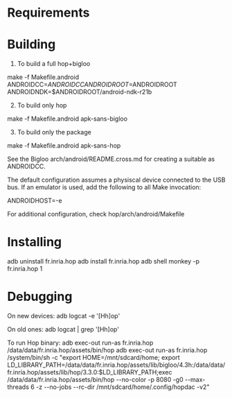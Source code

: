 Requirements
============



Building
========

  1. To build a full hop+bigloo

  make -f Makefile.android ANDROIDCC=$ANDROIDCC ANDROIDROOT=$ANDROIDROOT ANDROIDNDK=$ANDROIDROOT/android-ndk-r21b

  2. To build only hop

  make -f Makefile.android apk-sans-bigloo

  3. To build only the package

  make -f Makefile.android apk-sans-hop


See the Bigloo arch/android/README.cross.md for creating a suitable as
ANDROIDCC.


The default configuration assumes a physiscal device connected to
the USB bus. If an emulator is used, add the following to all Make invocation:

  ANDROIDHOST=-e

For additional configuration, check hop/arch/android/Makefile


Installing
==========

  adb uninstall fr.inria.hop
  adb install fr.inria.hop
  adb shell monkey -p fr.inria.hop 1


Debugging
=========

On new devices:
  adb logcat -e '[Hh]op'

On old ones:
  adb logcat | grep '[Hh]op'

To run Hop binary:
  adb exec-out run-as fr.inria.hop /data/data/fr.inria.hop/assets/bin/hop
  adb exec-out run-as fr.inria.hop /system/bin/sh -c "export HOME=/mnt/sdcard/home; export LD_LIBRARY_PATH=/data/data/fr.inria.hop/assets/lib/bigloo/4.3h:/data/data/fr.inria.hop/assets/lib/hop/3.3.0:$LD_LIBRARY_PATH;exec /data/data/fr.inria.hop/assets/bin/hop --no-color -p 8080 -g0 --max-threads 6 -z --no-jobs --rc-dir /mnt/sdcard/home/.config/hopdac -v2"


